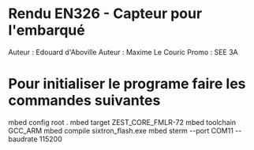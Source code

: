 # Rendu EN326 - Capteur pour l'embarqué
Auteur : Edouard d'Aboville
Auteur : Maxime Le Couric
Promo  : SEE 3A

# Pour initialiser le programe faire les commandes suivantes
mbed config root .
mbed target ZEST_CORE_FMLR-72
mbed toolchain GCC_ARM
mbed compile
sixtron_flash.exe
mbed sterm --port COM11 --baudrate 115200

